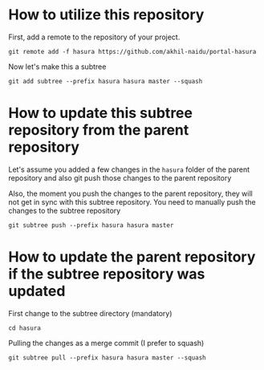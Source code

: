 # How to utilize this repository

First, add a remote to the repository of your project.

```
git remote add -f hasura https://github.com/akhil-naidu/portal-hasura
```

Now let's make this a subtree

```
git add subtree --prefix hasura hasura master --squash
```

# How to update this subtree repository from the parent repository

Let's assume you added a few changes in the `hasura` folder of the parent repository and also git push those changes to the parent repository

Also, the moment you push the changes to the parent repository, they will not get in sync with this subtree repository. You need to manually push the changes to the subtree repository

```
git subtree push --prefix hasura hasura master
```

# How to update the parent repository if the subtree repository was updated

First change to the subtree directory (mandatory)

```
cd hasura
```

Pulling the changes as a merge commit (I prefer to squash)

```
git subtree pull --prefix hasura hasura master --squash
```
